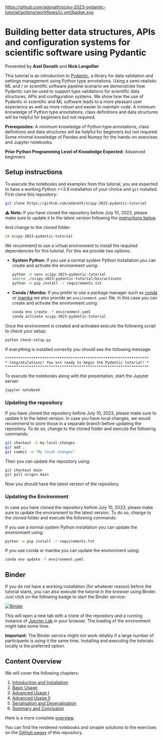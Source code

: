 https://github.com/adonath/scipy-2023-pydantic-tutorial/actions/workflows/ci.yml/badge.svg

# Building better data structures, APIs and configuration systems for scientific software using Pydantic

Presented by **Axel Donath** and **Nick Langellier**

This tutorial is an introduction to [Pydantic](https://pydantic.dev), a library for data validation and settings management using Python type annotations. Using a semi-realistic ML and / or scientific software pipeline scenario we demonstrate how Pydantic can be used to support type validations for scientific data structures, APIs and configuration systems. We show how the use of Pydantic in scientific and ML software leads to a more pleasant user experience as well as more robust and easier to maintain code. A minimum knowledge of Python type annotations, class definitions and data structures will be helpful for beginners but not required.

**Prerequisites**: A minimum knowledge of Python type annotations, class definitions and data structures will be helpful for beginners but not required. Some minimal knowledge of Pandas and Numpy for the hands-on exercises and Jupyter notebooks.

**Prior Python Programming Level of Knowledge Expected**: Advanced beginners


## Setup instructions

To execute the notebooks and examples from this tutorial, you are expected to have a working Python >=3.9 installation of your choice and `git` installed. First clone this repository:

```bash
git clone https://github.com/adonath/scipy-2023-pydantic-tutorial

```
:warning: **Note:** If you have cloned the repository before July 10, 2023, please make sure to update it to the latest version following the [instructions below](#updating-the-repository).


And change to the cloned folder:

```bash
cd scipy-2023-pydantic-tutorial
```
We recommend to use a virtual environment to install the required dependencies for this tutorial. For this we provide two options:

- **System Python:** If you use a normal system Python installation you can create and activate the environment using:
  
  ```bash
  python -m venv scipy-2023-pydantic-tutorial
  source ./scipy-2023-pydantic-tutorial/bin/activate
  python -m pip install -r requirements.txt
  ```

- **Conda / Mamba:** If you prefer to use a package manager such as [conda](https://conda.io/projects/conda/en/latest/user-guide/install/index.html) or [mamba](https://mamba.readthedocs.io/en/latest/installation.html) we also provide an `environment.yaml` file. In this case you can create and activate the environment using:

  ```bash
  conda env create -f environment.yaml
  conda activate scipy-2023-pydantic-tutorial
  ```

Once the environment is created and activated execute the following script to check your setup:

```bash
python check-setup.py
```

If everything is installed correctly you should see the following message:

```
******************************************************************
* Congratulations! You are ready to begin the Pydantic tutorial! *
******************************************************************
```
To execute the notebooks along with the presentation, start the Jupyter server:

```bash
jupyter notebook
```

### Updating the repository

If you have cloned the repository before July 10, 2023, please make sure to update it to the latest version.
In case you have local changes, we would recommend to store those in a separate branch before updating the repository. To do so, change to the cloned folder and execute the following commands:

```bash
git checkout -b my-local-changes
git add .
git commit -m "My local changes"
```

Then you can update the repository using:

```bash
git checkout main
git pull origin main
```

Now you should have the latest version of the repository.

### Updating the Environment
In case you have cloned the repository before July 10, 2023, please make sure to update the environment to the latest version. To do so, change to the cloned folder and execute the following commands:

If you use a normal system Python installation you can update the environment using:

```bash
python -m pip install -r requirements.txt
```

If you use conda or mamba you can update the environment using:

```bash
conda env update -f environment.yaml
```


## Binder 
If you do not have a working installation (for whatever reason) before the tutorial starts, you can also execute the tutorial in the browser using Binder. Just click on the following badge to start the Binder service:

[![Binder](https://mybinder.org/badge_logo.svg)](https://mybinder.org/v2/gh/adonath/scipy-2023-pydantic-tutorial/HEAD)

This will open a new tab with a clone of the repository and a running instance of [Jupyter Lab](https://jupyter.org) in your browser. The loading of the environment might take some time.

**Important:** The Binder service might not work reliably if a large number of participants is using it the same time. Installing and executing the tutorials locally is the preferred option. 


## Content Overview
We will cover the following chapters:

  1. [Introduction and Installation](notebooks/1-introduction-and-refreshers.ipynb)
  1. [Basic Usage](notebooks/2-basic-usage.ipynb)
  1. [Advanced Usage I](notebooks/3-advanced-usage-part-I.ipynb)
  1. [Advanced Usage II](notebooks/3-advanced-usage-part-II.ipynb)
  1. [Serialisation and Deserialisation](notebooks/4-serialisation-and-deserialisation.ipynb)
  1. [Summary and Conclusion](notebooks/5-summary-and-conclusion.ipynb)

Here is a more complete [overview](overview.md).

You can find the rendered notebooks and smaple solutions to the exercises on the [GitHub pages](https://adonath.github.io/scipy-2023-pydantic-tutorial/) of this repository.


